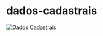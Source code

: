# dados-cadastrais
![Dados Cadastrais](https://github.com/rafael3423/dados-cadastrais/assets/67655762/6f477666-dc96-4893-a9a9-8026b65e0de7)
